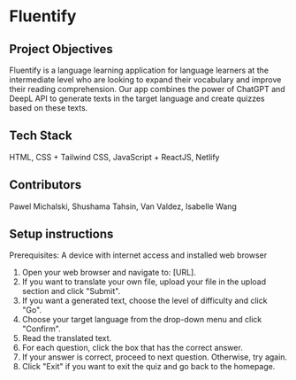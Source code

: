 # Fluentify

## Project Objectives
Fluentify is a language learning application for language learners at the intermediate level who are looking to expand their vocabulary and improve their reading comprehension. Our app combines the power of ChatGPT and DeepL API to generate texts in the target language and create quizzes based on these texts.

## Tech Stack
HTML, CSS + Tailwind CSS, JavaScript + ReactJS, Netlify

## Contributors
Pawel Michalski, Shushama Tahsin, Van Valdez, Isabelle Wang

## Setup instructions
Prerequisites: A device with internet access and installed web browser

1. Open your web browser and navigate to: [URL].
2. If you want to translate your own file, upload your file in the upload section and click "Submit".
3. If you want a generated text, choose the level of difficulty and click "Go".
4. Choose your target language from the drop-down menu and click "Confirm".
5. Read the translated text.
6. For each question, click the box that has the correct answer.
7. If your answer is correct, proceed to next question. Otherwise, try again.
8. Click "Exit" if you want to exit the quiz and go back to the homepage.

